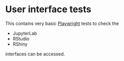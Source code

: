 # User interface tests

This contains very basic [Playwright](https://playwright.dev/python/) tests to check the

- JupyterLab
- RStudio
- RShiny

interfaces can be accessed.
